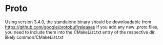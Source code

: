 # Proto

Using version 3.4.0, the standalone binary should be downloadable from https://github.com/google/protobuf/releases
If you add any new .proto files, you need to include them into the CMakeList.txt entry of the respective dir, likely common/CMakeList.txt